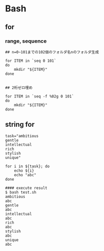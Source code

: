 # Bash

## for

### range, sequence

```text
## n=0~101までの102個のフォルダ名nのフォルダ生成

for ITEM in `seq 0 101`
do
    mkdir "${ITEM}"
done


## 2桁ゼロ埋め

for ITEM in `seq -f %02g 0 101`
do
    mkdir "${ITEM}"
done
```

## string for

```text
task="ambitious
gentle
intellectual
rich
stylish
unique"

for i in ${task}; do
    echo ${i}
    echo "abc"
done

#### execute result
$ bash test.sh 
ambitious
abc
gentle
abc
intellectual
abc
rich
abc
stylish
abc
unique
abc
```



